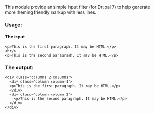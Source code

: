This module provide an simple input filter (for Drupal 7) to help generate more theming friendly markup with less lines.

### Usage:

#### The input
```
<p>This is the first paragraph. It may be HTML.</p>
<hr/>
<p>This is the second paragraph. It may be HTML.</p>
```

### The output:
```
<div class="columns 2-columns">
  <div class="column column-1">
  <p>This is the first paragraph. It may be HTML.</p>
  </div>
  <div class="column column-2">
    <p>This is the second paragraph. It may be HTML.</p>
  </div>
</div>
```